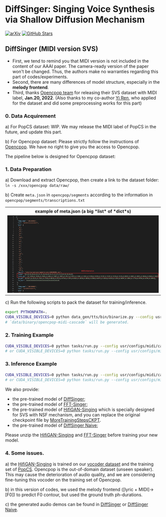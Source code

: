 # DiffSinger: Singing Voice Synthesis via Shallow Diffusion Mechanism
[![arXiv](https://img.shields.io/badge/arXiv-Paper-<COLOR>.svg)](https://arxiv.org/abs/2105.02446)
[![GitHub Stars](https://img.shields.io/github/stars/MoonInTheRiver/DiffSinger?style=social)](https://github.com/MoonInTheRiver/DiffSinger)

## DiffSinger (MIDI version SVS)
- First, we tend to remind you that MIDI version is not included in the content of our AAAI paper. The camera-ready version of the paper won't be changed. Thus, the authors make no warranties regarding this part of codes/experiments.
- Second, there are many differences of model structure, especially in the **melody frontend**. 
- Third, thanks [Opencpop team](https://wenet.org.cn/opencpop/) for releasing their SVS dataset with MIDI label, **Jan.20, 2022**. (Also thanks to my co-author [Yi Ren](https://github.com/RayeRen), who applied for the dataset and did some preprocessing works for this part)

### 0. Data Acquirement
a) For PopCS dataset: WIP. We may release the MIDI label of PopCS in the future, and update this part. 

b) For Opencpop dataset: Please strictly follow the instructions of [Opencpop](https://wenet.org.cn/opencpop/). We have no right to give you the access to Opencpop.

The pipeline below is designed for Opencpop dataset:

### 1. Data Preparation
a) Download and extract Opencpop, then create a link to the dataset folder: `ln -s /xxx/opencpop data/raw/`

b) Create `meta.json` in `opencpop/segments` according to the information in `opencpop/segments/transcriptions.txt`
<table style="width:100%">
  <tr>
    <th>example of meta.json (a big *list* of *dict*s)</th>
  </tr>
  <tr>
    <td><img src="cascade/opencs/eg_opencpop.png" alt="meta.json" height="250"></td>
  </tr>
</table>

c) Run the following scripts to pack the dataset for training/inference.
```sh
export PYTHONPATH=.
CUDA_VISIBLE_DEVICES=0 python data_gen/tts/bin/binarize.py --config usr/configs/midi/cascade/opencs/opencpop_aux.yaml
# `data/binary/opencpop-midi-cascade` will be generated.
```

### 2. Training Example
```sh
CUDA_VISIBLE_DEVICES=0 python tasks/run.py --config usr/configs/midi/cascade/opencs/opencpop_ds58.yaml --exp_name 0128_opencpop_ds58_midi --reset  
# or CUDA_VISIBLE_DEVICES=0 python tasks/run.py --config usr/configs/midi/cascade/opencs/opencpop_ds100.yaml --exp_name 0128_opencpop_ds_naive_midi --reset
```

### 3. Inference Example
```sh
CUDA_VISIBLE_DEVICES=0 python tasks/run.py --config usr/configs/midi/cascade/opencs/opencpop_ds58.yaml --exp_name 0128_opencpop_ds58_midi --reset --infer
# or CUDA_VISIBLE_DEVICES=0 python tasks/run.py --config usr/configs/midi/cascade/opencs/opencpop_ds100.yaml --exp_name 0128_opencpop_ds_naive_midi --reset --infer
```

We also provide:
 - the pre-trained model of [DiffSinger](https://github.com/MoonInTheRiver/DiffSinger/releases/download/pretrain-model/0128_opencpop_ds58_midi.zip);
 - the pre-trained model of [FFT-Singer](https://github.com/MoonInTheRiver/DiffSinger/releases/download/pretrain-model/0126_opencpop_fs_midi.zip);
 - the pre-trained model of [HifiGAN-Singing](https://github.com/MoonInTheRiver/DiffSinger/releases/download/pretrain-model/0109_hifigan_bigpopcs_hop128.zip) which is specially designed for SVS with NSF mechanism, and you can replace the original checkpoint file by [MoreTrainingStepsCKPT](https://github.com/MoonInTheRiver/DiffSinger/releases/download/pretrain-model/model_ckpt_steps_1512000.ckpt).
 - the pre-trained model of [DiffSinger Naive](https://github.com/MoonInTheRiver/DiffSinger/releases/download/pretrain-model/0128_opencpop_ds_naive_midi.zip);

Please unzip the [HifiGAN-Singing](https://github.com/MoonInTheRiver/DiffSinger/releases/download/pretrain-model/0109_hifigan_bigpopcs_hop128.zip) and [FFT-Singer](https://github.com/MoonInTheRiver/DiffSinger/releases/download/pretrain-model/0126_opencpop_fs_midi.zip) before training your new model.

### 4. Some issues.
a) the [HifiGAN-Singing](https://github.com/MoonInTheRiver/DiffSinger/releases/download/pretrain-model/0109_hifigan_bigpopcs_hop128.zip) is trained on our [vocoder dataset](https://dl.acm.org/doi/abs/10.1145/3474085.3475437) and the training set of [PopCS](https://arxiv.org/abs/2105.02446). Opencpop is the out-of-domain dataset (unseen speaker). This may cause the deterioration of audio quality, and we are considering fine-tuning this vocoder on the training set of Opencpop.

b) in this version of codes, we used the melody frontend ([lyric + MIDI]->[F0]) to predict F0 contour, but used the ground truth ph-durations.

c) the generated audio demos can be found in [DiffSinger](https://github.com/MoonInTheRiver/DiffSinger/releases/download/pretrain-model/0128_opencpop_ds58_midi.zip) or [DiffSinger Naive](https://github.com/MoonInTheRiver/DiffSinger/releases/download/pretrain-model/0128_opencpop_ds_naive_midi.zip).
